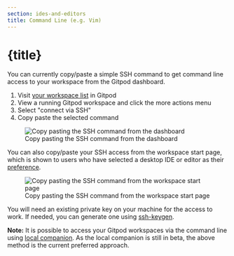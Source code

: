```yaml
---
section: ides-and-editors
title: Command Line (e.g. Vim)
---
```


<script context="module">
  export const prerender = true;
</script>

# {title}

You can currently copy/paste a simple SSH command to get command line access to your workspace from the Gitpod dashboard.

1. Visit [your workspace list](https://gitpod.io/workspaces) in Gitpod
2. View a running Gitpod workspace and click the more actions menu
3. Select "connect via SSH"
4. Copy paste the selected command

<figure>
    <img src="/images/docs/ssh-copy-paste-dashboard.gif" alt="Copy pasting the SSH command from the dashboard">
    <figcaption>Copy pasting the SSH command from the dashboard</figcaption>
</figure>

You can also copy/paste your SSH access from the workspace start page, which is shown to users who have selected a desktop IDE or editor as their [preference](https://gitpod.io/preferences).

<figure>
    <img src="/images/docs/ssh-copy-paste-workspace-start.gif" alt="Copy pasting the SSH command from the workspace start page">
    <figcaption>Copy pasting the SSH command from the workspace start page</figcaption>
</figure>

You will need an existing private key on your machine for the access to work. If needed, you can generate one using [ssh-keygen](https://en.wikipedia.org/wiki/Ssh-keygen).

**Note:** It is possible to access your Gitpod workspaces via the command line using [local companion](/docs/ides-and-editors/local-companion). As the local companion is still in beta, the above method is the current preferred approach.
